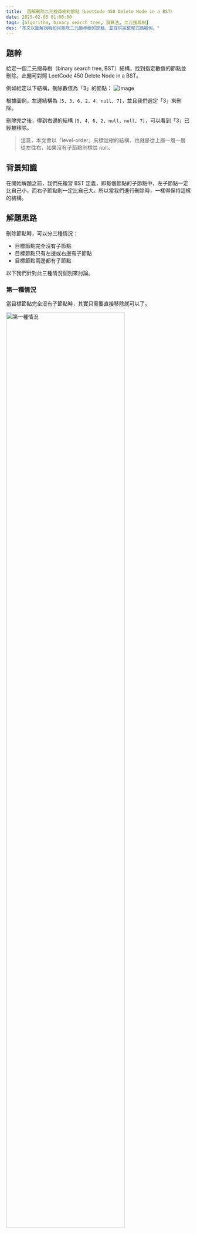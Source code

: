 ```yaml
---
title:  圖解刪除二元搜尋樹的節點（LeetCode 450 Delete Node in a BST）
date: 2025-02-05 01:00:00
tags: [algorithm, binary search tree, 演算法, 二元搜尋樹]
des: "本文以圖解說明如何刪除二元搜尋樹的節點，並提供完整程式碼範例。"
---
```


## 題幹

給定一個二元搜尋樹（binary search tree, BST）結構，找到指定數值的節點並刪除。此題可對照 LeetCode 450 Delete Node in a BST。

例如給定以下結構，刪除數值為「3」的節點：
![Image](https://github.com/user-attachments/assets/d6a7afce-c772-41b0-a651-76b3fa4649cf)

根據圖例，左邊結構為 `[5, 3, 6, 2, 4, null, 7]`，並且我們選定「3」來刪除。

刪除完之後，得到右邊的結構 `[5, 4, 6, 2, null, null, 7]`，可以看到「3」已經被移除。

> 注意，本文會以「level-order」來標註樹的結構，也就是從上層一層一層從左往右，如果沒有子節點則標註 null。

## 背景知識

在開始解題之前，我們先複習 BST 定義，即每個節點的子節點中，左子節點一定比自己小，而右子節點則一定比自己大。所以當我們進行刪除時，一樣得保持這樣的結構。

## 解題思路

刪除節點時，可以分三種情況：

- 目標節點完全沒有子節點
- 目標節點只有左邊或右邊有子節點
- 目標節點兩邊都有子節點

以下我們針對此三種情況個別來討論。

### 第一種情況

當目標節點完全沒有子節點時，其實只需要直接移除就可以了。

<img width="80%" alt="第一種情況" src="https://github.com/user-attachments/assets/2d79c090-b1f5-4877-9a2f-afb939ebc29a" />

Input： `[5, 2, 8, 1, 3]`, target = 8
Output： `[5, 2, null, null, 1, 3]`

### 第二種情況

當目標節點只有左邊或右邊有子節點時，我們將目標節點刪除，並把它的左邊或右邊子節點直接往上接。

<img width="80%" alt="第二種情況" src="https://github.com/user-attachments/assets/a0a803ef-74cc-45c3-a07a-731e832542d8" />

Input： `[5, 2, 8, 1, 3, null, 10]`, target = 8
Output： `[5, 2, 10, 1, 3]`

### 第三種情況

最後一種情況，目標節點兩邊都有子節點，也是最棘手的部分，因為根據 BST 定義，我們刪除節點後必須保持樹的平衡，所以被刪除的節點的位置，有可能會從左邊的子樹中遞補，也有可能從右邊子樹中遞補，兩種都是合法的作法。

#### 從左邊遞補

從左邊遞補時，取當前節點左子樹中最大的值來頂替，根據 BST 定義，就是不斷地往左子樹中找最右邊的節點。

在下圖範例中，左子樹為 `[2, 1, 3]`，取最右邊的「3」來頂替。

<img width="100%" alt="第三種情況-1" src="https://github.com/user-attachments/assets/94e6ec25-0e06-45ee-b470-f6b77b3808f6" />

Input： `[5, 2, 8, 1, 3, 6, 10]`, target = 5
Output： `[3, 2, 8, 1, null, 6, 10]`

#### 從右邊遞補

從右邊遞補時，取當前節點右子樹中最小的值來頂替，根據 BST 定義，就是不斷地往右子樹中找最左邊的節點。

在下圖範例中，右子樹為 `[8, 6, 10]`，取最左邊的「6」來頂替。

<img width="100%" alt="第三種情況-2" src="https://github.com/user-attachments/assets/ca72b984-a132-4062-8021-898efd772e9a" />

Input： `[5, 2, 8, 1, 3, 6, 10]`, target = 5
Output： `[6, 2, 8, 1, 3, null, 10]`

## 程式碼範例

```cpp
TreeNode *deleteNode(TreeNode *root, int key) {
    // 空的樹，或是末端
    if (!root) {
        return nullptr;
    }

    // 當前節點的值大於 key，往左子樹找
    if (root->val > key) {
        root->left = deleteNode(root->left, key);
    }
    // 當前節點的值小於 key，往右子樹找
    else if (root->val < key) {
        root->right = deleteNode(root->right, key);
    }
    // 當前節點的值等於 key
    else {
        // 第一種情況，直接刪掉
        if (!root->left && !root->right) {
            return nullptr;
        }
        // 第二種情況，左子樹為空，右子樹不為空，將右子樹接上來
        if (!root->left && root->right) {
            return root->right;
        }
        // 第二種情況，右子樹為空，左子樹不為空，將左子樹接上來
        if (!root->right && root->left) {
            return root->left;
        }

        // 第三種情況，左右子樹都不為空，找左子樹的最右邊節點，或是右子樹的最左邊節點
        // 以下示範找左子樹的最右邊節點
        TreeNode *current = root->left;
        TreeNode *localParent = root;
        while (current->right) {
            localParent = current;
            current = current->right;
        }

        // 此時 current 為左子樹的最右邊節點，localParent 為 current 的 parent
        // 將 current 的值複製到 root 上，並刪除 current
        root->val = current->val;

        // 由於 current 是最右邊節點，所以 current->right 一定是空
        // 只需將 current->left 接到 localParent
        if (localParent->left == current) { // current 是 localParent 的左子樹
            localParent->left = current->left;
        } else { // current 是 localParent 的右子樹
            localParent->right = current->left;
        }
    }

    return root;
}
```
